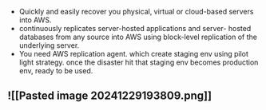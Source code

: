 - Quickly and easily recover you physical, virtual or cloud-based servers into AWS.
- continuously replicates server-hosted applications and server- hosted databases from any source into AWS using block-level replication of the underlying server.
- You need AWS replication agent. which create staging env using pilot light strategy. once the disaster hit that staging env becomes production env, ready to be used. 


![[Pasted image 20241229193809.png]]
- 